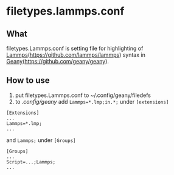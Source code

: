 # filetypes.lammps.conf

## What
filetypes.Lammps.conf is setting file for highlighting of [Lammps](https://lammps.sandia.gov/)(https://github.com/lammps/lammps) syntax in [Geany](https://www.geany.org/)(https://github.com/geany/geany).

## How to use

1. put filetypes.Lammps.conf to ~/.config/geany/filedefs
1. to _.config/geany_ add `Lammps=*.lmp;in.*;` under `[extensions]`

```
[Extensions]
...
Lammps=*.lmp;
...
```

and `Lammps;`  under `[Groups]`

```
[Groups]
...
Script=...;Lammps;
...
```
